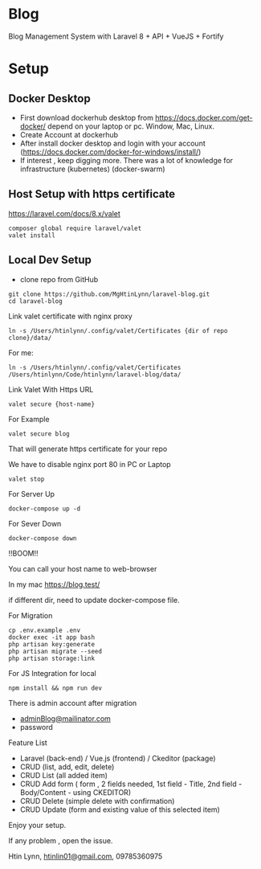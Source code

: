 # Blog
Blog Management System with Laravel 8 + API + VueJS + Fortify

# Setup

## Docker Desktop
-  First download dockerhub desktop from https://docs.docker.com/get-docker/ depend on your laptop or pc. Window, Mac, Linux.
-  Create Account at dockerhub
-  After install docker desktop and login with your account (https://docs.docker.com/docker-for-windows/install/)
-  If interest , keep digging more. There was a lot of knowledge for infrastructure (kubernetes) (docker-swarm)

## Host Setup with https certificate
https://laravel.com/docs/8.x/valet
   ```console
   composer global require laravel/valet
   valet install
   ```

## Local Dev Setup
- clone repo from GitHub

```console
git clone https://github.com/MgHtinLynn/laravel-blog.git
cd laravel-blog
```

Link valet certificate with nginx proxy
```console
ln -s /Users/htinlynn/.config/valet/Certificates {dir of repo clone}/data/
```
For me:
```
ln -s /Users/htinlynn/.config/valet/Certificates /Users/htinlynn/Code/htinlynn/laravel-blog/data/
```

Link Valet With Https URL
```console
valet secure {host-name}
```

For Example
```console
valet secure blog
```

That will generate https certificate for your repo

We have to disable nginx port 80 in PC or Laptop


```console
valet stop
```


For Server Up
```console
docker-compose up -d
```

For Sever Down
```console
docker-compose down
```

!!BOOM!!

You can call your host name to web-browser

In my mac
https://blog.test/

if different dir, need to update docker-compose file.


For Migration
```console
cp .env.example .env
docker exec -it app bash
php artisan key:generate
php artisan migrate --seed
php artisan storage:link
```

For JS Integration for local
```console
npm install && npm run dev 
```

There is admin account after migration

- adminBlog@mailinator.com
- password

Feature List 
- Laravel (back-end) / Vue.js (frontend) / Ckeditor (package)
- CRUD (list, add, edit, delete)
- CRUD List (all added item)
- CRUD Add form ( form , 2 fields needed, 1st field - Title, 2nd field - Body/Content - using CKEDITOR)
- CRUD Delete (simple delete with confirmation)
- CRUD Update (form and existing value of this selected item)

Enjoy your setup.

If any problem , open the issue.

Htin Lynn,
htinlin01@gmail.com,
09785360975 


